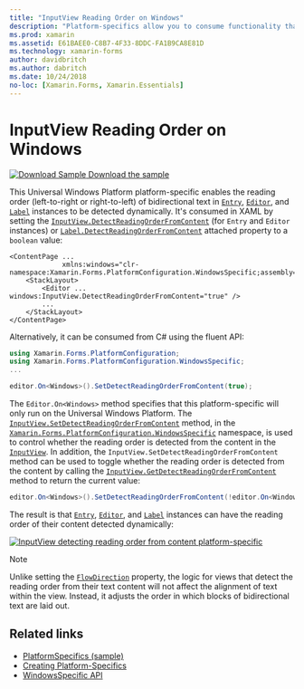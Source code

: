 ```yaml
---
title: "InputView Reading Order on Windows"
description: "Platform-specifics allow you to consume functionality that's only available on a specific platform, without implementing custom renderers or effects. This article explains how to consume the Windows platform-specific that enables the reading order of bidirectional text to be detected dynamically."
ms.prod: xamarin
ms.assetid: E61BAEE0-C8B7-4F33-8DDC-FA1B9CA8E81D
ms.technology: xamarin-forms
author: davidbritch
ms.author: dabritch
ms.date: 10/24/2018
no-loc: [Xamarin.Forms, Xamarin.Essentials]
---
```


# InputView Reading Order on Windows

[![Download Sample](~/media/shared/download.png) Download the sample](https://docs.microsoft.com/samples/xamarin/xamarin-forms-samples/userinterface-platformspecifics)

This Universal Windows Platform platform-specific enables the reading order (left-to-right or right-to-left) of bidirectional text in [`Entry`](xref:Xamarin.Forms.Entry), [`Editor`](xref:Xamarin.Forms.Editor), and [`Label`](xref:Xamarin.Forms.Label) instances to be detected dynamically. It's consumed in XAML by setting the [`InputView.DetectReadingOrderFromContent`](xref:Xamarin.Forms.PlatformConfiguration.WindowsSpecific.InputView.DetectReadingOrderFromContentProperty) (for `Entry` and `Editor` instances) or [`Label.DetectReadingOrderFromContent`](xref:Xamarin.Forms.PlatformConfiguration.WindowsSpecific.Label.DetectReadingOrderFromContentProperty) attached property to a `boolean` value:

```xaml
<ContentPage ...
             xmlns:windows="clr-namespace:Xamarin.Forms.PlatformConfiguration.WindowsSpecific;assembly=Xamarin.Forms.Core">
    <StackLayout>
        <Editor ... windows:InputView.DetectReadingOrderFromContent="true" />
        ...
    </StackLayout>
</ContentPage>
```

Alternatively, it can be consumed from C# using the fluent API:

```csharp
using Xamarin.Forms.PlatformConfiguration;
using Xamarin.Forms.PlatformConfiguration.WindowsSpecific;
...

editor.On<Windows>().SetDetectReadingOrderFromContent(true);
```

The `Editor.On<Windows>` method specifies that this platform-specific will only run on the Universal Windows Platform. The [`InputView.SetDetectReadingOrderFromContent`](xref:Xamarin.Forms.PlatformConfiguration.WindowsSpecific.InputView.SetDetectReadingOrderFromContent(Xamarin.Forms.IPlatformElementConfiguration{Xamarin.Forms.PlatformConfiguration.Windows,Xamarin.Forms.InputView},System.Boolean)) method, in the [`Xamarin.Forms.PlatformConfiguration.WindowsSpecific`](xref:Xamarin.Forms.PlatformConfiguration.WindowsSpecific) namespace, is used to control whether the reading order is detected from the content in the [`InputView`](xref:Xamarin.Forms.InputView). In addition, the `InputView.SetDetectReadingOrderFromContent` method can be used to toggle whether the reading order is detected from the content by calling the [`InputView.GetDetectReadingOrderFromContent`](xref:Xamarin.Forms.PlatformConfiguration.WindowsSpecific.InputView.GetDetectReadingOrderFromContent(Xamarin.Forms.IPlatformElementConfiguration{Xamarin.Forms.PlatformConfiguration.Windows,Xamarin.Forms.InputView})) method to return the current value:

```csharp
editor.On<Windows>().SetDetectReadingOrderFromContent(!editor.On<Windows>().GetDetectReadingOrderFromContent());
```

The result is that [`Entry`](xref:Xamarin.Forms.Entry), [`Editor`](xref:Xamarin.Forms.Editor), and [`Label`](xref:Xamarin.Forms.Label) instances can have the reading order of their content detected dynamically:

[![InputView detecting reading order from content platform-specific](inputview-reading-order-images/editor-readingorder.png "InputView detecting reading order from content platform-specific")](inputview-reading-order-images/editor-readingorder-large.png#lightbox "InputView detecting reading order from content platform-specific")

> [!NOTE]
> Unlike setting the [`FlowDirection`](xref:Xamarin.Forms.VisualElement.FlowDirection) property, the logic for views that detect the reading order from their text content will not affect the alignment of text within the view. Instead, it adjusts the order in which blocks of bidirectional text are laid out.

## Related links

- [PlatformSpecifics (sample)](https://docs.microsoft.com/samples/xamarin/xamarin-forms-samples/userinterface-platformspecifics)
- [Creating Platform-Specifics](~/xamarin-forms/platform/platform-specifics/index.md#creating-platform-specifics)
- [WindowsSpecific API](xref:Xamarin.Forms.PlatformConfiguration.WindowsSpecific)
